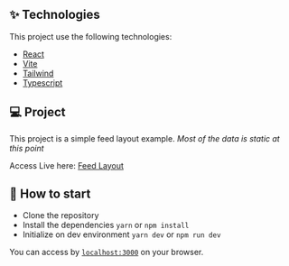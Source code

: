 <!-- ![Test Image 1](https://raw.githubusercontent.com/viktoravelino/postman-clone/main/src/ScreenShot.png) -->

## ✨ Technologies

This project use the following technologies:

- [React](https://reactjs.org/)
- [Vite](https://vitejs.dev/)
- [Tailwind](https://tailwindcss.com/)
- [Typescript](https://www.typescriptlang.org/)

## 💻 Project

This project is a simple feed layout example.
_Most of the data is static at this point_

Access Live here: [Feed Layout](https://viktoravelino.com/feed-layout/)

## 🚀 How to start

- Clone the repository
- Install the dependencies `yarn` or `npm install`
- Initialize on dev environment `yarn dev` or `npm run dev`

You can access by [`localhost:3000`](http://localhost:3000) on your browser.
